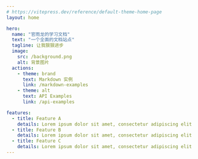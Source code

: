 ```yaml
---
# https://vitepress.dev/reference/default-theme-home-page
layout: home

hero:
  name: "官雨龙的学习文档"
  text: "一个全面的文档站点"
  tagline: 让我狠狠进步
  image:
    src: /background.png
    alt: 背景图片
  actions:
    - theme: brand
      text: Markdown 实例
      link: /markdown-examples
    - theme: alt
      text: API Examples
      link: /api-examples

features:
  - title: Feature A
    details: Lorem ipsum dolor sit amet, consectetur adipiscing elit
  - title: Feature B
    details: Lorem ipsum dolor sit amet, consectetur adipiscing elit
  - title: Feature C
    details: Lorem ipsum dolor sit amet, consectetur adipiscing elit
---
```



